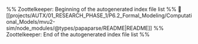 %% Zoottelkeeper: Beginning of the autogenerated index file list  %%
📄 [[projects/AUTX/01_RESEARCH_PHASE_1/P6.2_Formal_Modeling/Computational_Models/mvu2-sim/node_modules/@types/papaparse/README|README]]
%% Zoottelkeeper: End of the autogenerated index file list  %%
